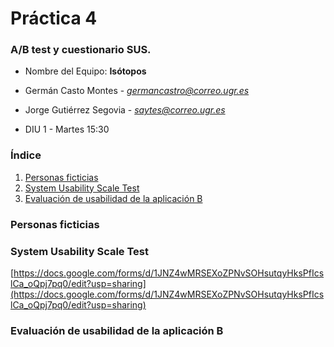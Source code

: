 # Práctica 4	

### A/B test y cuestionario SUS.
- Nombre del Equipo: **Isótopos**
- Germán Casto Montes - *germancastro@correo.ugr.es*

- Jorge Gutiérrez Segovia - *saytes@correo.ugr.es*
- DIU 1 - Martes 15:30

### Índice

1. [Personas ficticias](#personas)
2. [System Usability Scale Test](#sus)
3. [Evaluación de usabilidad de la aplicación B](#usabilidad)

### Personas ficticias <a id="personas" />



### System Usability Scale Test <a id="sus" />

[https://docs.google.com/forms/d/1JNZ4wMRSEXoZPNvSOHsutqyHksPfIcslCa_oQpj7pq0/edit?usp=sharing](https://docs.google.com/forms/d/1JNZ4wMRSEXoZPNvSOHsutqyHksPfIcslCa_oQpj7pq0/edit?usp=sharing)

### Evaluación de usabilidad de la aplicación B <a id="usabilidad" />